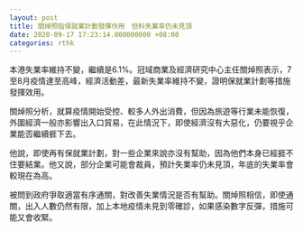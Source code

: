 ```yaml
---
layout: post
title: 關焯照指保就業計劃發揮作用　但料失業率仍未見頂
date: 2020-09-17 17:23:14.000000000 +08:00
categories: rthk
---
```


本港失業率維持不變，繼續是6.1%。冠域商業及經濟研究中心主任關焯照表示，7至8月疫情達至高峰，經濟活動差，最新失業率維持不變，證明保就業計劃等措施發揮效用。

關焯照分析，就算疫情開始受控、較多人外出消費，但因為旅遊等行業未能恢復，外圍經濟一般亦影響出入口貿易，在此情況下，即使經濟沒有大惡化，仍要視乎企業能否繼續捱下去。

他說，即使再有保就業計劃，對一些企業來說亦沒有幫助，因為他們本身已經捱不住要結業。他又說，部分企業可能會裁員，預計失業率仍未見頂，年底的失業率會較現在為高。

被問到政府爭取適當有序通關，對改善失業情況是否有幫助。關焯照相信，即使通關，出入人數仍然有限，加上本地疫情未見到零確診，如果感染數字反彈，措施可能又會收緊。
